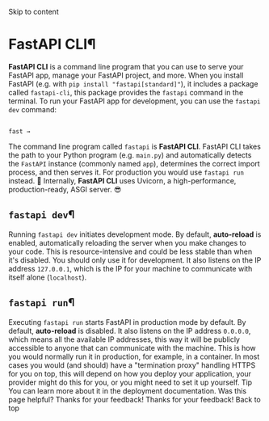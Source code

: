Skip to content 
# FastAPI CLI¶
**FastAPI CLI** is a command line program that you can use to serve your FastAPI app, manage your FastAPI project, and more.
When you install FastAPI (e.g. with `pip install "fastapi[standard]"`), it includes a package called `fastapi-cli`, this package provides the `fastapi` command in the terminal.
To run your FastAPI app for development, you can use the `fastapi dev` command:
```

fast →

```

The command line program called `fastapi` is **FastAPI CLI**.
FastAPI CLI takes the path to your Python program (e.g. `main.py`) and automatically detects the `FastAPI` instance (commonly named `app`), determines the correct import process, and then serves it.
For production you would use `fastapi run` instead. 🚀
Internally, **FastAPI CLI** uses Uvicorn, a high-performance, production-ready, ASGI server. 😎
## `fastapi dev`¶
Running `fastapi dev` initiates development mode.
By default, **auto-reload** is enabled, automatically reloading the server when you make changes to your code. This is resource-intensive and could be less stable than when it's disabled. You should only use it for development. It also listens on the IP address `127.0.0.1`, which is the IP for your machine to communicate with itself alone (`localhost`).
## `fastapi run`¶
Executing `fastapi run` starts FastAPI in production mode by default.
By default, **auto-reload** is disabled. It also listens on the IP address `0.0.0.0`, which means all the available IP addresses, this way it will be publicly accessible to anyone that can communicate with the machine. This is how you would normally run it in production, for example, in a container.
In most cases you would (and should) have a "termination proxy" handling HTTPS for you on top, this will depend on how you deploy your application, your provider might do this for you, or you might need to set it up yourself.
Tip
You can learn more about it in the deployment documentation.
Was this page helpful? 
Thanks for your feedback! 
Thanks for your feedback! 
Back to top 
